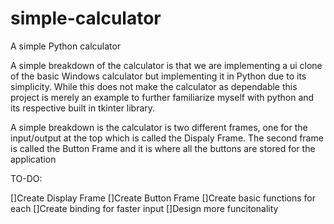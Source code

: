 # simple-calculator
A simple Python calculator 


A simple breakdown of the calculator is that we are implementing a ui clone of the basic Windows calculator but implementing it in Python due to its simplicity.
While this does not make the calculator as dependable this project is merely an example to further familiarize myself with python and its respective built in tkinter library.

A simple breakdown is the calculator is two different frames, one for the input/output at the top which is called the Dispaly Frame. 
The second frame is called the Button Frame and it is where all the buttons are stored for the application

TO-DO:

[]Create Display Frame
[]Create Button Frame
[]Create basic functions for each
[]Create binding for faster input
[]Design more funcitonality

